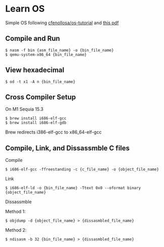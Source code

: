 # Learn OS

Simple OS following [cfenollosa/os-tutorial](https://github.com/cfenollosa/os-tutoria) and [this pdf](https://github.com/wertiop1/LearnOS/blob/main/os-dev.pdf)

## Compile and Run

    $ nasm -f bin {asm_file_name} -o {bin_file_name}
    $ qemu-system-x86_64 {bin_file_name}

## View hexadecimal

    $ od -t x1 -A n {bin_file_name}

## Cross Compiler Setup

On M1 Sequia 15.3

    $ brew install i686-elf-gcc
    $ brew install i686-elf-gdb

Brew redirects i386-elf-gcc to x86_64-elf-gcc

## Compile, Link, and Dissassmble C files

Compile

    $ i686-elf-gcc -ffreestanding -c {c_file_name} -o {object_file_name}

Link

    $ i686-elf-ld -o {bin_file_name} -Ttext 0x0 --oformat binary {object_file_name}

Dissassmble

Method 1:

    $ objdump -d {object_file_name} > {dissasmbled_file_name}

Method 2:

    $ ndisasm -b 32 {bin_file_name} > {dissasmbled_file_name}
